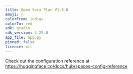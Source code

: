 ```yaml
---
title: Open Sora Plan V1.0.0
emoji: 🦀
colorFrom: indigo
colorTo: red
sdk: gradio
sdk_version: 4.25.0
app_file: app.py
pinned: false
license: mit
---
```


Check out the configuration reference at https://huggingface.co/docs/hub/spaces-config-reference
